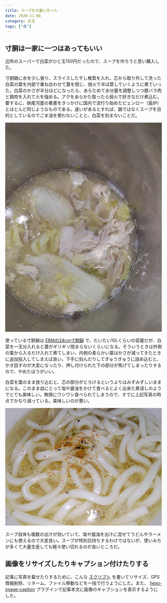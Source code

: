 ```yaml
---
title: スープを大量に作った
date: 2020-11-08
category: 生活
tags: ["食"]
---
```


## 寸胴は一家に一つはあってもいい

近所のスーパーで白菜がひと玉150円だったので、スープを作ろうと思い購入した。

寸胴鍋に水を少し張り、スライスした干し椎茸を入れ、芯から取り外して洗った白菜の葉を内部で重ね合わせて蓋を閉じ、弱火で半ば蒸していくように煮ていった。白菜のかさが半分ほどになったら、あらためて水分量を調整しつつ豚バラ肉と鶏肉を入れて火を強める。アクをあらかた取ったら弱火で好きなだけ煮込む。要するに、妹尾河童の著書をきっかけに国内で流行り始めたピェンロー（扁炉）とほとんど同じようなものである。違いがあるとすれば、鍋ではなくスープを目的としているのでごま油を使わないことと、白菜を刻まないことだ。

![寸胴鍋の様子](/images/20201108T130224.jpg)

使っている寸胴鍋は [EBMの24cm寸胴鍋](https://amzn.to/3eBL6Mi) で、だいたい10Lくらいの容量だが、白菜を一玉分入れると蓋がギリギリ閉まらないくらいになる。そういうときは外側の葉から入るだけ入れて煮てしまい、内側の柔らかい葉はかさが減ってきたときに追加投入してしまえば良い。下手に刻んだりしてぎゅうぎゅうに詰め込むと、かき回すのが大変になったり、押し付けられた下の部分が焦げてしまったりするので、やめたほうがいい。

白菜を葉のまま放り込むと、芯の部分がとろけるというよりはみずみずしいままになる。このまま皿にとって塩や醤油をかけて食べるとよく出来た煮浸しのようでとても美味しい。無限にワシワシ食べられてしまうので、すでに上記写真の時点でかなり減っている。美味しいのが悪い。

![ラーメン](/images/20201107T191648.jpg)

スープ自体も複数の出汁が効いていて、塩や醤油を出汁に混ぜてうどんやラーメンにも使えるので大変良い。スープが特別日持ちするわけではないが、使いみちが多くて大量生産しても軽々使い切れるのが良いところだ。

## 画像をリサイズしたりキャプション付けたりする

記事に写真を載せたりするために、こんな [スクリプト](https://github.com/dolpen/dolpen.net/blob/master/scripts/win64/exif-eraser.ps1) を書いてリサイズ、GPS情報削除、リネーム、ファイル移動などを一括で行うようにした。また、 [hexo-image-caption](https://www.npmjs.com/package/hexo-image-caption) プラグインで記事本文に画像のキャプションを表示するようにした。


